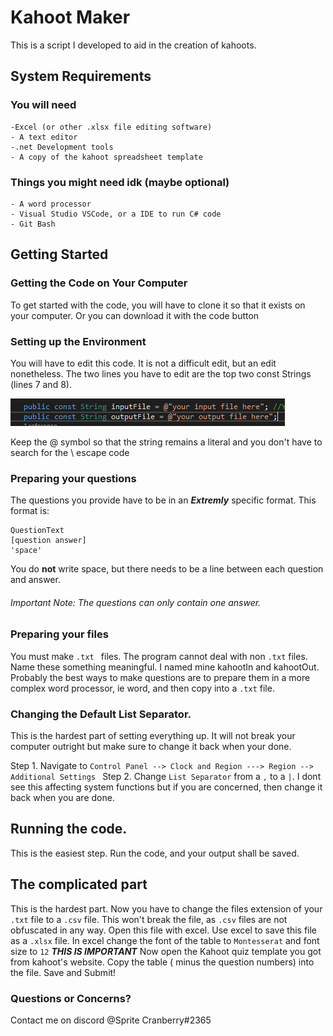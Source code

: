 # Kahoot Maker
This is a script I developed to aid in the creation of kahoots.

## System Requirements

### You will need
	-Excel (or other .xlsx file editing software)
	- A text editor
	-.net Development tools
	- A copy of the kahoot spreadsheet template
### Things you might need idk (maybe optional)
	- A word processor
	- Visual Studio VSCode, or a IDE to run C# code
	- Git Bash

## Getting Started

### Getting the Code on Your Computer

To get started with the code, you will have to clone it so that it exists on your computer. Or you can download it with the code button

### Setting up the Environment

You will have to edit this code. It is not a difficult edit, but an edit nonetheless. 
The two lines you have to edit are the top two const Strings (lines 7 and 8).

![](./Images/Change-This.png)

Keep the @ symbol so that the string remains a literal and you don't have to search for the \ escape code

### Preparing your questions

The questions you provide have to be in an **_Extremly_** specific format. This format is:

	QuestionText
	[question answer]
	'space'
You do **not** write space, but there needs to be a line between each question and answer. 

###### Important Note: The questions can only contain one answer.

### Preparing your files

You must make ```.txt ``` files. The program cannot deal with non ```.txt``` files.
Name these something meaningful. I named mine kahootIn and kahootOut.
Probably the best ways to make questions are to prepare them in a more complex word processor, ie word, and then copy into a ```.txt``` file.

### Changing the Default List Separator.

This is the hardest part of setting everything up. It will not break your computer outright but make sure to change it back when your done.

Step 1. Navigate to ```Control Panel --> Clock and Region ---> Region --> Additional Settings ```
Step 2. Change ```List Separator``` from a ```,``` to a ```|```. I dont see this affecting system functions but if you are concerned, then change it back when you are done.

## Running the code.

This is the easiest step. Run the code, and your output shall be saved.

## The complicated part

This is the hardest part.
Now you have to change the files extension of your ```.txt``` file to a ```.csv``` file. This won't break the file, as ```.csv``` files are not obfuscated in any way.
Open this file with excel.
Use excel to save this file as a ```.xlsx``` file.
In excel change the font of the table to ```Montesserat``` and font size to ```12``` **_THIS IS IMPORTANT_**
Now open the Kahoot quiz template you got from kahoot's website.
Copy the table ( minus the question numbers) into the file.
Save and Submit!

### Questions or Concerns?

Contact me on discord @Sprite Cranberry#2365


